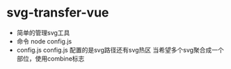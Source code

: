 # svg-transfer-vue
- 简单的管理svg工具
- 命令
  node config.js 
- config.js
  config.js 配置的是svg路径还有svg热区
  当希望多个svg聚合成一个部位，使用combine标志
